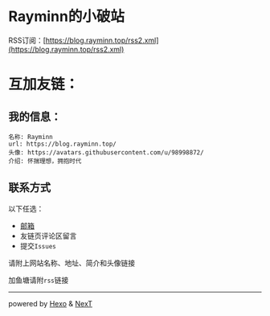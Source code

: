# Rayminn的小破站

RSS订阅：[https://blog.rayminn.top/rss2.xml](https://blog.rayminn.top/rss2.xml)

# 互加友链：

## 我的信息：

```
名称: Rayminn
url: https://blog.rayminn.top/
头像: https://avatars.githubusercontent.com/u/98998872/
介绍: 怀揣理想，拥抱时代
```

## 联系方式

以下任选：

- [邮箱](mailto:leiyiming@rayminn.top)
- 友链页评论区留言
- 提交`Issues`

请附上网站名称、地址、简介和头像链接

加鱼塘请附`rss`链接

---

powered by [Hexo](https://hexo.io/zh-cn/) & [NexT](https://theme-next.js.org/)